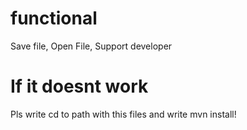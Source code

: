 # functional
Save file,
Open File,
Support developer
# If it doesnt work
Pls write cd to path with this files and write mvn install!
